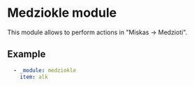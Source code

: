 # Medziokle module

This module allows to perform actions in "Miskas -> Medzioti".

## Example

```yaml
  - _module: medziokle
    item: alk
```
